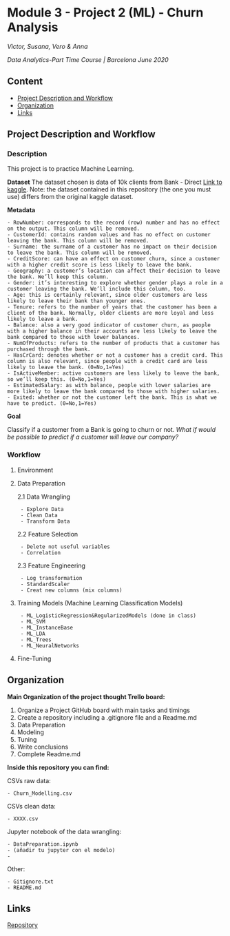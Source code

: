 
# Module 3 - Project 2 (ML) - Churn Analysis


*Victor, Susana, Vero & Anna*

*Data Analytics-Part Time Course | Barcelona June 2020*



## Content
- [Project Description and Workflow](#Project_Description_and_Workflow)
- [Organization](#Organization)
- [Links](#Links)



## Project Description and Workflow


### Description

This project is to practice Machine Learning.

**Dataset**
The dataset chosen is data of 10k clients from Bank - Direct [Link to kaggle](https://www.kaggle.com/adammaus/predicting-churn-for-bank-customers). Note: the dataset contained in this repository (the one you must use) differs from the original kaggle dataset.

**Metadata**
 
    - RowNumber: corresponds to the record (row) number and has no effect on the output. This column will be removed.
    - CustomerId: contains random values and has no effect on customer leaving the bank. This column will be removed.
    - Surname: the surname of a customer has no impact on their decision to leave the bank. This column will be removed.
    - CreditScore: can have an effect on customer churn, since a customer with a higher credit score is less likely to leave the bank.
    - Geography: a customer’s location can affect their decision to leave the bank. We’ll keep this column.
    - Gender: it’s interesting to explore whether gender plays a role in a customer leaving the bank. We’ll include this column, too.
    - Age: this is certainly relevant, since older customers are less likely to leave their bank than younger ones.
    - Tenure: refers to the number of years that the customer has been a client of the bank. Normally, older clients are more loyal and less likely to leave a bank.
    - Balance: also a very good indicator of customer churn, as people with a higher balance in their accounts are less likely to leave the bank compared to those with lower balances.
    - NumOfProducts: refers to the number of products that a customer has purchased through the bank.
    - HasCrCard: denotes whether or not a customer has a credit card. This column is also relevant, since people with a credit card are less likely to leave the bank. (0=No,1=Yes)
    - IsActiveMember: active customers are less likely to leave the bank, so we’ll keep this. (0=No,1=Yes)
    - EstimatedSalary: as with balance, people with lower salaries are more likely to leave the bank compared to those with higher salaries.
    - Exited: whether or not the customer left the bank. This is what we have to predict. (0=No,1=Yes)


**Goal**

Classify if a customer from a Bank is going to churn or not. *What if would be possible to predict if a customer will leave our company?*




### Workflow

1. Environment

2. Data Preparation
    
    2.1 Data Wrangling
    
        - Explore Data
        - Clean Data
        - Transform Data
    
    2.2 Feature Selection  
    
        - Delete not useful variables
        - Correlation      
    
    2.3 Feature Engineering
    
        - Log transformation
        - StandardScaler
        - Creat new columns (mix columns)

3. Training Models (Machine Learning Classification Models)

        - ML_LogisticRegression&RegularizedModels (done in class) 
        - ML_SVM
        - ML_InstanceBase
        - ML_LDA
        - ML_Trees
        - ML_NeuralNetworks
   
4. Fine-Tuning




## Organization

**Main Organization of the project thought Trello board:**

1. Organize a Project GitHub board with main tasks and timings
2. Create a repository including a .gitignore file and a Readme.md
3. Data Preparation
4. Modeling
5. Tuning
6. Write conclusions
7. Complete Readme.md



**Inside this repository you can find:**

CSVs raw data:

    - Churn_Modelling.csv

CSVs clean data:

    - XXXX.csv

Jupyter notebook of the data wrangling:

    - DataPreparation.ipynb
    - (añadir tu jupyter con el modelo)
    - 

Other:

    - Gitignore.txt
    - README.md



## Links 

[Repository](XXXX)


